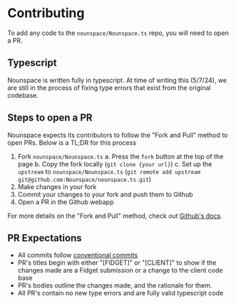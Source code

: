 # Contributing

To add any code to the `nounspace/Nounspace.ts` repo, you will need to open a PR.

## Typescript
Nounspace is written fully in typescript. At time of writing this (5/7/24), we are still in the process of fixing type errors that exist from the original codebase.

## Steps to open a PR
Nounspace expects its contributors to follow the "Fork and Pull" method to open PRs. Below is a TL;DR for this process

1. Fork `nounspace/Nounspace.ts`
  a. Press the `fork` button at the top of the page
  b. Copy the fork locally (`git clone {your url}`)
  c. Set up the `upstream` to `nounspace/Nounspace.ts` (`git remote add upstream git@github.com:Nounspace/nounspace.ts.git`)
2. Make changes in your fork
3. Commit your changes to your fork and push them to Github
4. Open a PR in the Github webapp

For more details on the "Fork and Pull" method, check out [Github's docs](https://docs.github.com/en/pull-requests/collaborating-with-pull-requests/getting-started/about-collaborative-development-models).


## PR Expectations
- All commits follow [conventional commits](https://www.conventionalcommits.org/)
- PR's titles begin with either "[FIDGET]" or "[CLIENT]" to show if the changes made are a Fidget submission or a change to the client code base
- PR's bodies outline the changes made, and the rationale for them.
- All PR's contain no new type errors and are fully valid typescript code
